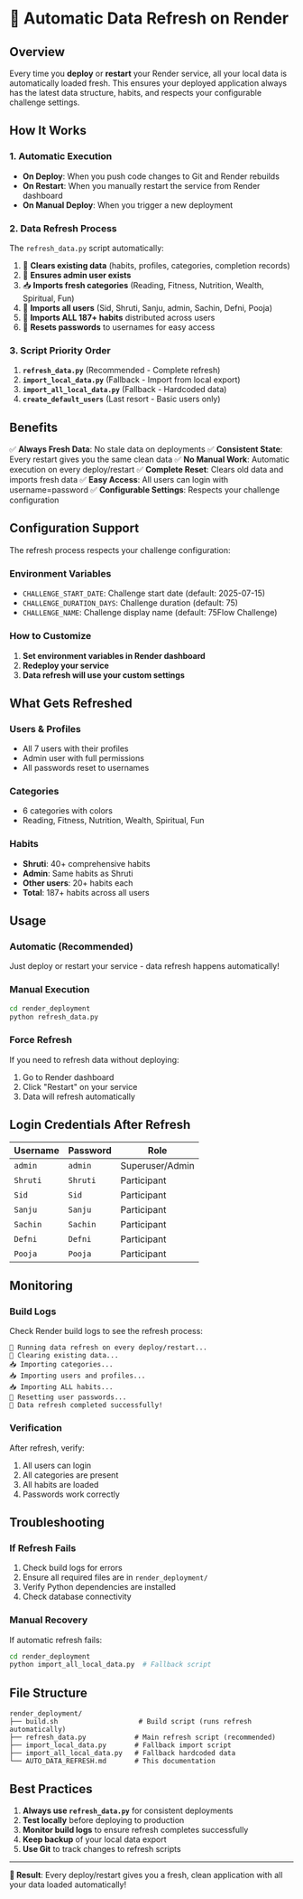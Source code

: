 # 🔄 Automatic Data Refresh on Render

## **Overview**
Every time you **deploy** or **restart** your Render service, all your local data is automatically loaded fresh. This ensures your deployed application always has the latest data structure, habits, and respects your configurable challenge settings.

## **How It Works**

### **1. Automatic Execution**
- **On Deploy**: When you push code changes to Git and Render rebuilds
- **On Restart**: When you manually restart the service from Render dashboard
- **On Manual Deploy**: When you trigger a new deployment

### **2. Data Refresh Process**
The `refresh_data.py` script automatically:
1. 🧹 **Clears existing data** (habits, profiles, categories, completion records)
2. 👑 **Ensures admin user exists**
3. 📥 **Imports fresh categories** (Reading, Fitness, Nutrition, Wealth, Spiritual, Fun)
4. 👥 **Imports all users** (Sid, Shruti, Sanju, admin, Sachin, Defni, Pooja)
5. 🎯 **Imports ALL 187+ habits** distributed across users
6. 🔐 **Resets passwords** to usernames for easy access

### **3. Script Priority Order**
1. **`refresh_data.py`** (Recommended - Complete refresh)
2. **`import_local_data.py`** (Fallback - Import from local export)
3. **`import_all_local_data.py`** (Fallback - Hardcoded data)
4. **`create_default_users`** (Last resort - Basic users only)

## **Benefits**

✅ **Always Fresh Data**: No stale data on deployments
✅ **Consistent State**: Every restart gives you the same clean data
✅ **No Manual Work**: Automatic execution on every deploy/restart
✅ **Complete Reset**: Clears old data and imports fresh data
✅ **Easy Access**: All users can login with username=password
✅ **Configurable Settings**: Respects your challenge configuration

## **Configuration Support**

The refresh process respects your challenge configuration:

### **Environment Variables**
- `CHALLENGE_START_DATE`: Challenge start date (default: 2025-07-15)
- `CHALLENGE_DURATION_DAYS`: Challenge duration (default: 75)
- `CHALLENGE_NAME`: Challenge display name (default: 75Flow Challenge)

### **How to Customize**
1. **Set environment variables in Render dashboard**
2. **Redeploy your service**
3. **Data refresh will use your custom settings**

## **What Gets Refreshed**

### **Users & Profiles**
- All 7 users with their profiles
- Admin user with full permissions
- All passwords reset to usernames

### **Categories**
- 6 categories with colors
- Reading, Fitness, Nutrition, Wealth, Spiritual, Fun

### **Habits**
- **Shruti**: 40+ comprehensive habits
- **Admin**: Same habits as Shruti
- **Other users**: 20+ habits each
- **Total**: 187+ habits across all users

## **Usage**

### **Automatic (Recommended)**
Just deploy or restart your service - data refresh happens automatically!

### **Manual Execution**
```bash
cd render_deployment
python refresh_data.py
```

### **Force Refresh**
If you need to refresh data without deploying:
1. Go to Render dashboard
2. Click "Restart" on your service
3. Data will refresh automatically

## **Login Credentials After Refresh**

| Username | Password | Role |
|----------|----------|------|
| `admin` | `admin` | Superuser/Admin |
| `Shruti` | `Shruti` | Participant |
| `Sid` | `Sid` | Participant |
| `Sanju` | `Sanju` | Participant |
| `Sachin` | `Sachin` | Participant |
| `Defni` | `Defni` | Participant |
| `Pooja` | `Pooja` | Participant |

## **Monitoring**

### **Build Logs**
Check Render build logs to see the refresh process:
```
🔄 Running data refresh on every deploy/restart...
🧹 Clearing existing data...
📥 Importing categories...
📥 Importing users and profiles...
📥 Importing ALL habits...
🔐 Resetting user passwords...
🎉 Data refresh completed successfully!
```

### **Verification**
After refresh, verify:
1. All users can login
2. All categories are present
3. All habits are loaded
4. Passwords work correctly

## **Troubleshooting**

### **If Refresh Fails**
1. Check build logs for errors
2. Ensure all required files are in `render_deployment/`
3. Verify Python dependencies are installed
4. Check database connectivity

### **Manual Recovery**
If automatic refresh fails:
```bash
cd render_deployment
python import_all_local_data.py  # Fallback script
```

## **File Structure**
```
render_deployment/
├── build.sh                    # Build script (runs refresh automatically)
├── refresh_data.py            # Main refresh script (recommended)
├── import_local_data.py       # Fallback import script
├── import_all_local_data.py   # Fallback hardcoded data
└── AUTO_DATA_REFRESH.md       # This documentation
```

## **Best Practices**

1. **Always use `refresh_data.py`** for consistent deployments
2. **Test locally** before deploying to production
3. **Monitor build logs** to ensure refresh completes successfully
4. **Keep backup** of your local data export
5. **Use Git** to track changes to refresh scripts

---

**🎉 Result**: Every deploy/restart gives you a fresh, clean application with all your data loaded automatically!
